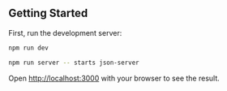 

## Getting Started

First, run the development server:

```bash
npm run dev

npm run server -- starts json-server
```

Open [http://localhost:3000](http://localhost:3000) with your browser to see the result.




